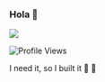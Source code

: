 ### Hola 👋

<img src="https://github-readme-stats.vercel.app/api?username=rahulvramesh&show_icons=true&title_color=f0f6fb&icon_color=56d364&text_color=c8d1d9&bg_color=0f1218&count_private=true&include_all_commits=true&layout=compact">

![Profile Views](https://komarev.com/ghpvc/?username=rahulvramesh&style=flat-square&label=PROFILE+VIEWS)

I need it, so I built it 🚀 🐼 

<!--
**rahulvramesh/rahulvramesh** is a ✨ _special_ ✨ repository because its `README.md` (this file) appears on your GitHub profile.

Here are some ideas to get you started:

- 🔭 I’m currently working on ...
- 🌱 I’m currently learning ...
- 👯 I’m looking to collaborate on ...
- 🤔 I’m looking for help with ...
- 💬 Ask me about ...
- 📫 How to reach me: ...
- 😄 Pronouns: ...
- ⚡ Fun fact: ...
-->
